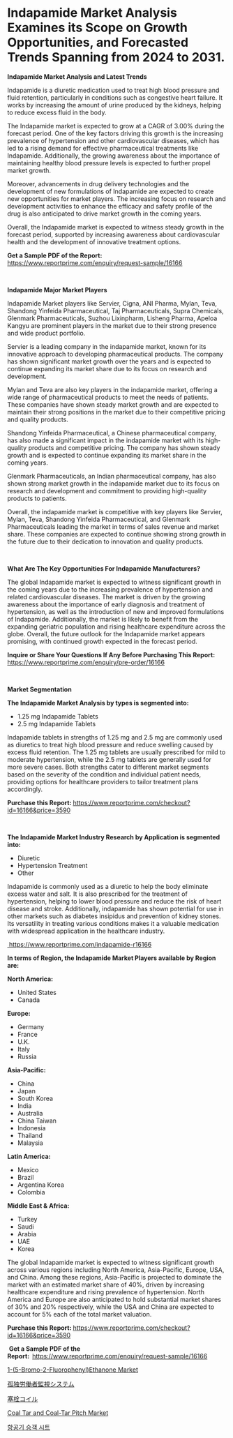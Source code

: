 <p><h1>Indapamide Market Analysis Examines its Scope on Growth Opportunities, and Forecasted Trends Spanning from 2024 to 2031.</h1></p><p><strong>Indapamide Market Analysis and Latest Trends</strong></p>
<p><p>Indapamide is a diuretic medication used to treat high blood pressure and fluid retention, particularly in conditions such as congestive heart failure. It works by increasing the amount of urine produced by the kidneys, helping to reduce excess fluid in the body.</p><p>The Indapamide market is expected to grow at a CAGR of 3.00% during the forecast period. One of the key factors driving this growth is the increasing prevalence of hypertension and other cardiovascular diseases, which has led to a rising demand for effective pharmaceutical treatments like Indapamide. Additionally, the growing awareness about the importance of maintaining healthy blood pressure levels is expected to further propel market growth.</p><p>Moreover, advancements in drug delivery technologies and the development of new formulations of Indapamide are expected to create new opportunities for market players. The increasing focus on research and development activities to enhance the efficacy and safety profile of the drug is also anticipated to drive market growth in the coming years.</p><p>Overall, the Indapamide market is expected to witness steady growth in the forecast period, supported by increasing awareness about cardiovascular health and the development of innovative treatment options.</p></p>
<p><strong>Get a Sample PDF of the Report:&nbsp;</strong> <a href="https://www.reportprime.com/enquiry/request-sample/16166">https://www.reportprime.com/enquiry/request-sample/16166</a></p>
<p>&nbsp;</p>
<p><strong>Indapamide Major Market Players</strong></p>
<p><p>Indapamide Market players like Servier, Cigna, ANI Pharma, Mylan, Teva, Shandong Yinfeida Pharmaceutical, Taj Pharmaceuticals, Supra Chemicals, Glenmark Pharmaceuticals, Suzhou Lixinpharm, Lisheng Pharma, Apeloa Kangyu are prominent players in the market due to their strong presence and wide product portfolio.</p><p>Servier is a leading company in the indapamide market, known for its innovative approach to developing pharmaceutical products. The company has shown significant market growth over the years and is expected to continue expanding its market share due to its focus on research and development.</p><p>Mylan and Teva are also key players in the indapamide market, offering a wide range of pharmaceutical products to meet the needs of patients. These companies have shown steady market growth and are expected to maintain their strong positions in the market due to their competitive pricing and quality products.</p><p>Shandong Yinfeida Pharmaceutical, a Chinese pharmaceutical company, has also made a significant impact in the indapamide market with its high-quality products and competitive pricing. The company has shown steady growth and is expected to continue expanding its market share in the coming years.</p><p>Glenmark Pharmaceuticals, an Indian pharmaceutical company, has also shown strong market growth in the indapamide market due to its focus on research and development and commitment to providing high-quality products to patients.</p><p>Overall, the indapamide market is competitive with key players like Servier, Mylan, Teva, Shandong Yinfeida Pharmaceutical, and Glenmark Pharmaceuticals leading the market in terms of sales revenue and market share. These companies are expected to continue showing strong growth in the future due to their dedication to innovation and quality products.</p></p>
<p>&nbsp;</p>
<p><strong>What Are The Key Opportunities For Indapamide Manufacturers?</strong></p>
<p><p>The global Indapamide market is expected to witness significant growth in the coming years due to the increasing prevalence of hypertension and related cardiovascular diseases. The market is driven by the growing awareness about the importance of early diagnosis and treatment of hypertension, as well as the introduction of new and improved formulations of Indapamide. Additionally, the market is likely to benefit from the expanding geriatric population and rising healthcare expenditure across the globe. Overall, the future outlook for the Indapamide market appears promising, with continued growth expected in the forecast period.</p></p>
<p><strong>Inquire or Share Your Questions If Any Before Purchasing This Report:</strong> <a href="https://www.reportprime.com/enquiry/pre-order/16166">https://www.reportprime.com/enquiry/pre-order/16166</a></p>
<p>&nbsp;</p>
<p><strong>Market Segmentation</strong></p>
<p><strong>The Indapamide Market Analysis by types is segmented into:</strong></p>
<p><ul><li>1.25 mg Indapamide Tablets</li><li>2.5 mg Indapamide Tablets</li></ul></p>
<p><p>Indapamide tablets in strengths of 1.25 mg and 2.5 mg are commonly used as diuretics to treat high blood pressure and reduce swelling caused by excess fluid retention. The 1.25 mg tablets are usually prescribed for mild to moderate hypertension, while the 2.5 mg tablets are generally used for more severe cases. Both strengths cater to different market segments based on the severity of the condition and individual patient needs, providing options for healthcare providers to tailor treatment plans accordingly.</p></p>
<p><strong>Purchase this Report:&nbsp;</strong><a href="https://www.reportprime.com/checkout?id=16166&price=3590">https://www.reportprime.com/checkout?id=16166&price=3590</a></p>
<p>&nbsp;</p>
<p><strong>The Indapamide Market Industry Research by Application is segmented into:</strong></p>
<p><ul><li>Diuretic</li><li>Hypertension Treatment</li><li>Other</li></ul></p>
<p><p>Indapamide is commonly used as a diuretic to help the body eliminate excess water and salt. It is also prescribed for the treatment of hypertension, helping to lower blood pressure and reduce the risk of heart disease and stroke. Additionally, indapamide has shown potential for use in other markets such as diabetes insipidus and prevention of kidney stones. Its versatility in treating various conditions makes it a valuable medication with widespread application in the healthcare industry.</p></p>
<p><a href="https://www.reportprime.com/indapamide-r16166">&nbsp;https://www.reportprime.com/indapamide-r16166</a></p>
<p><strong>In terms of Region, the Indapamide Market Players available by Region are:</strong></p>
<p>
    <p> <strong> North America: </strong>
        <ul>
            <li>United States</li>
            <li>Canada</li>
        </ul>
        </p> 
    <p> <strong> Europe: </strong>
        <ul>
            <li>Germany</li>
            <li>France</li>
            <li>U.K.</li>
            <li>Italy</li>
            <li>Russia</li>
        </ul>
        </p> 
    <p> <strong> Asia-Pacific: </strong>
        <ul>
            <li>China</li>
            <li>Japan</li>
            <li>South Korea</li>
            <li>India</li>
            <li>Australia</li>
            <li>China Taiwan</li>
            <li>Indonesia</li>
            <li>Thailand</li>
            <li>Malaysia</li>
        </ul>
        </p> 
    <p> <strong> Latin America: </strong>
        <ul>
            <li>Mexico</li>
            <li>Brazil</li>
            <li>Argentina Korea</li>
            <li>Colombia</li>
        </ul>
        </p> 
    <p> <strong> Middle East & Africa: </strong>
        <ul>
            <li>Turkey</li>
            <li>Saudi</li>
            <li>Arabia</li>
            <li>UAE</li>
            <li>Korea</li>
        </ul>
    </p>
    </p>
<p><p>The global Indapamide market is expected to witness significant growth across various regions including North America, Asia-Pacific, Europe, USA, and China. Among these regions, Asia-Pacific is projected to dominate the market with an estimated market share of 40%, driven by increasing healthcare expenditure and rising prevalence of hypertension. North America and Europe are also anticipated to hold substantial market shares of 30% and 20% respectively, while the USA and China are expected to account for 5% each of the total market valuation.</p></p>
<p><strong>Purchase this Report: </strong><a href="https://www.reportprime.com/checkout?id=16166&price=3590">https://www.reportprime.com/checkout?id=16166&price=3590</a></p>
<p>&nbsp;<strong>Get a Sample PDF of the Report:&nbsp;&nbsp;</strong><a href="https://www.reportprime.com/enquiry/request-sample/16166">https://www.reportprime.com/enquiry/request-sample/16166</a></p>
<p><strong></strong></p>
<p><p><a href="https://www.linkedin.com/pulse/1-5-bromo-2-fluorophenylethanone-market-research-report-4bgvc?trackingId=EuzDBWNNU23dFOoERl5o7g%3D%3D">1-(5-Bromo-2-Fluorophenyl)Ethanone Market</a></p><p><a href="https://github.com/zjkmgcs938405/Market-Research-Report-List-1/blob/main/482070825891.md">孤独労働者監視システム</a></p><p><a href="https://github.com/zjkmgcs938405/Market-Research-Report-List-1/blob/main/143635237051.md">塞栓コイル</a></p><p><a href="https://www.linkedin.com/pulse/global-coal-tar-coal-tar-pitch-market-size-trends-insights-2hzcc?trackingId=AT8gHYBHTRbjq7dwuv0PWQ%3D%3D">Coal Tar and Coal-Tar Pitch Market</a></p><p><a href="https://github.com/darrellockm3ytan895656/Market-Research-Report-List-1/blob/main/675331324159.md">항공기 승객 시트</a></p></p>